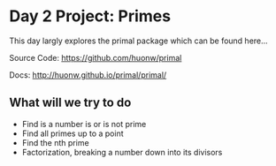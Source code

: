 # Day 2 Project: Primes

This day largly explores the primal package which can be found here...

Source Code:
https://github.com/huonw/primal

Docs:
http://huonw.github.io/primal/primal/

## What will we try to do

- Find is a number is or is not prime
- Find all primes up to a point
- Find the nth prime
- Factorization, breaking a number down into its divisors
